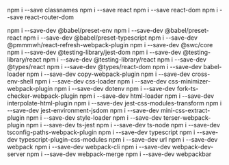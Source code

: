 npm i --save classnames
npm i --save react
npm i --save react-dom
npm i --save react-router-dom

npm i --save-dev @babel/preset-env
npm i --save-dev @babel/preset-react
npm i --save-dev @babel/preset-typescript
npm i --save-dev @pmmmwh/react-refresh-webpack-plugin
npm i --save-dev @swc/core
npm i --save-dev @testing-library/jest-dom
npm i --save-dev @testing-library/react
npm i --save-dev @testing-library/react
npm i --save-dev @types/react
npm i --save-dev @types/react-dom
npm i --save-dev babel-loader
npm i --save-dev copy-webpack-plugin
npm i --save-dev cross-env-shell
npm i --save-dev css-loader
npm i --save-dev css-minimizer-webpack-plugin
npm i --save-dev dotenv
npm i --save-dev fork-ts-checker-webpack-plugin
npm i --save-dev html-loader
npm i --save-dev interpolate-html-plugin
npm i --save-dev jest-css-modules-transform
npm i --save-dev jest-environment-jsdom
npm i --save-dev mini-css-extract-plugin
npm i --save-dev style-loader
npm i --save-dev terser-webpack-plugin
npm i --save-dev ts-jest
npm i --save-dev ts-node
npm i --save-dev tsconfig-paths-webpack-plugin
npm i --save-dev typescript
npm i --save-dev typescript-plugin-css-modules
npm i --save-dev url
npm i --save-dev webpack
npm i --save-dev webpack-cli
npm i --save-dev webpack-dev-server
npm i --save-dev webpack-merge
npm i --save-dev webpackbar
